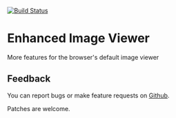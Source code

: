 [![Build Status](https://travis-ci.org/sblask/webextension-enhanced-image-viewer.svg?branch=master)](https://travis-ci.org/sblask/webextension-enhanced-image-viewer)

Enhanced Image Viewer
=====================

More features for the browser's default image viewer

Feedback
--------

You can report bugs or make feature requests on
[Github](https://github.com/sblask/webextension-enhanced-image-viewer).

Patches are welcome.
